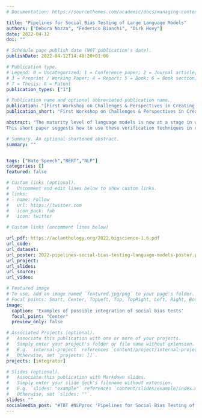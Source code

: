 ```yaml
---
# Documentation: https://sourcethemes.com/academic/docs/managing-content/

title: "Pipelines for Social Bias Testing of Large Language Models"
authors: ["Debora Nozza", "Federico Bianchi", "Dirk Hovy"]
date: 2022-04-12
doi: ""

# Schedule page publish date (NOT publication's date).
publishDate: 2022-04-12T14:48:20+01:00

# Publication type.
# Legend: 0 = Uncategorized; 1 = Conference paper; 2 = Journal article;
# 3 = Preprint / Working Paper; 4 = Report; 5 = Book; 6 = Book section;
# 7 = Thesis; 8 = Patent
publication_types: ["1"]

# Publication name and optional abbreviated publication name.
publication: "[First Workshop on Challenges & Perspectives in Creating Large Language Models](https://bigscience.huggingface.co/acl-2022/)"
publication_short: "First Workshop on Challenges & Perspectives in Creating Large Language Models at ACL 2022"

abstract: "The maturity level of language models is now at a stage in which many companies rely on them to solve various tasks. However, while research has shown how biased and harmful these models are, **systematic ways of integrating social bias tests into development pipelines are still lacking. 
This short paper suggests how to use these verification techniques in development pipelines.** We take inspiration from software testing and suggest addressing social bias evaluation as software testing. We hope to open a discussion on the best methodologies to handle social bias testing in language models."

# Summary. An optional shortened abstract.
summary: ""


tags: ["Hate Speech","BERT","NLP"]
categories: []
featured: false

# Custom links (optional).
#   Uncomment and edit lines below to show custom links.
# links:
# - name: Follow
#   url: https://twitter.com
#   icon_pack: fab
#   icon: twitter

# Custom links (uncomment lines below)

url_pdf: https://aclanthology.org/2022.bigscience-1.6.pdf
url_code: 
url_dataset:
url_poster: 2022-pipelines-social-bias-testing-language-models-poster.pdf
url_project:
url_slides: 
url_source:
url_video:

# Featured image
# To use, add an image named `featured.jpg/png` to your page's folder.
# Focal points: Smart, Center, TopLeft, Top, TopRight, Left, Right, BottomLeft, Bottom, BottomRight.
image:
  caption: 'Examples of possible integration of social bias tests'
  focal_point: "Center"
  preview_only: false

# Associated Projects (optional).
#   Associate this publication with one or more of your projects.
#   Simply enter your project's folder or file name without extension.
#   E.g. `internal-project` references `content/project/internal-project/index.md`.
#   Otherwise, set `projects: []`.
projects: [integrator]

# Slides (optional).
#   Associate this publication with Markdown slides.
#   Simply enter your slide deck's filename without extension.
#   E.g. `slides: "example"` references `content/slides/example/index.md`.
#   Otherwise, set `slides: ""`.
slides: ""
socialmedia_post: "#TBT #NLPproc 'Pipelines for Social Bias Testing of Large Language Models' by {@debora}, Federico Bianchi, {@dirk} (2022). Proposes social bias tests akin to software testing in AI dev pipelines."
---
```

